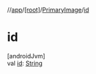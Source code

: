 //[app](../../../index.md)/[[root]](../index.md)/[PrimaryImage](index.md)/[id](id.md)

# id

[androidJvm]\
val [id](id.md): [String](https://kotlinlang.org/api/latest/jvm/stdlib/kotlin/-string/index.html)
